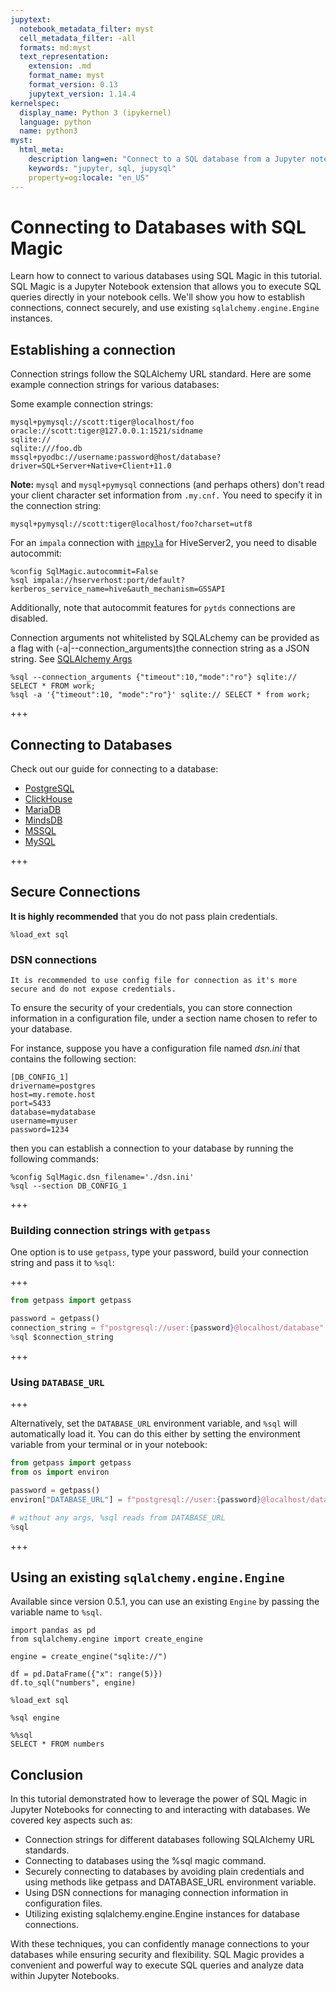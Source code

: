 ```yaml
---
jupytext:
  notebook_metadata_filter: myst
  cell_metadata_filter: -all
  formats: md:myst
  text_representation:
    extension: .md
    format_name: myst
    format_version: 0.13
    jupytext_version: 1.14.4
kernelspec:
  display_name: Python 3 (ipykernel)
  language: python
  name: python3
myst:
  html_meta:
    description lang=en: "Connect to a SQL database from a Jupyter notebook"
    keywords: "jupyter, sql, jupysql"
    property=og:locale: "en_US"
---
```


# Connecting to Databases with SQL Magic

Learn how to connect to various databases using SQL Magic in this tutorial. SQL Magic is a Jupyter Notebook extension that allows you to execute SQL queries directly in your notebook cells. We'll show you how to establish connections, connect securely, and use existing `sqlalchemy.engine.Engine` instances.

## Establishing a connection

Connection strings follow the SQLAlchemy URL standard. Here are some example connection strings for various databases:

Some example connection strings:

```
mysql+pymysql://scott:tiger@localhost/foo
oracle://scott:tiger@127.0.0.1:1521/sidname
sqlite://
sqlite:///foo.db
mssql+pyodbc://username:password@host/database?driver=SQL+Server+Native+Client+11.0
```

**Note:** `mysql` and `mysql+pymysql` connections (and perhaps others) don't read your client character set information from `.my.cnf.` You need to specify it in the connection string:

```
mysql+pymysql://scott:tiger@localhost/foo?charset=utf8
```

For an `impala` connection with [`impyla`](https://github.com/cloudera/impyla) for HiveServer2, you need to disable autocommit:

```
%config SqlMagic.autocommit=False
%sql impala://hserverhost:port/default?kerberos_service_name=hive&auth_mechanism=GSSAPI
```

Additionally, note that autocommit features for `pytds` connections are disabled.

Connection arguments not whitelisted by SQLALchemy can be provided as
a flag with (-a|--connection_arguments)the connection string as a JSON string. See [SQLAlchemy Args](https://docs.sqlalchemy.org/en/13/core/engines.html#custom-dbapi-args)


```
%sql --connection_arguments {"timeout":10,"mode":"ro"} sqlite:// SELECT * FROM work;
%sql -a '{"timeout":10, "mode":"ro"}' sqlite:// SELECT * from work;
```

+++

## Connecting to Databases

Check out our guide for connecting to a database:

- [PostgreSQL](integrations/postgres-connect)
- [ClickHouse](integrations/clickhouse)
- [MariaDB](integrations/mariadb)
- [MindsDB](integrations/mindsdb)
- [MSSQL](integrations/mssql)
- [MySQL](integrations/mysql)

+++

## Secure Connections


**It is highly recommended** that you do not pass plain credentials.

```{code-cell} ipython3
%load_ext sql
```

### DSN connections

```{tip} 
It is recommended to use config file for connection as it's more secure and do not expose credentials.
```

To ensure the security of your credentials, you can store connection information in a configuration file, under a section name chosen to  refer to your database.

For instance, suppose you have a configuration file named _dsn.ini_ that contains the following section:

```
[DB_CONFIG_1] 
drivername=postgres 
host=my.remote.host 
port=5433 
database=mydatabase 
username=myuser 
password=1234
```

then you can establish a connection to your database by running the following commands:

```
%config SqlMagic.dsn_filename='./dsn.ini'
%sql --section DB_CONFIG_1 
```

+++

### Building connection strings with `getpass`

One option is to use `getpass`, type your password, build your connection string and pass it to `%sql`:

+++

```python
from getpass import getpass

password = getpass()
connection_string = f"postgresql://user:{password}@localhost/database"
%sql $connection_string
```

+++

### Using `DATABASE_URL`

+++

Alternatively, set the `DATABASE_URL` environment variable, and `%sql` will automatically load it. You can do this either by setting the environment variable from your terminal or in your notebook:

```python
from getpass import getpass
from os import environ

password = getpass()
environ["DATABASE_URL"] = f"postgresql://user:{password}@localhost/database"
```

```python
# without any args, %sql reads from DATABASE_URL
%sql
```

+++

## Using an existing `sqlalchemy.engine.Engine`

Available since version 0.5.1, you can use an existing `Engine` by passing the variable name to `%sql`.

```{code-cell} ipython3
import pandas as pd
from sqlalchemy.engine import create_engine
```

```{code-cell} ipython3
engine = create_engine("sqlite://")
```

```{code-cell} ipython3
df = pd.DataFrame({"x": range(5)})
df.to_sql("numbers", engine)
```

```{code-cell} ipython3
%load_ext sql
```

```{code-cell} ipython3
%sql engine
```

```{code-cell} ipython3
%%sql
SELECT * FROM numbers
```
## Conclusion

In this tutorial demonstrated how to leverage the power of SQL Magic in Jupyter Notebooks for connecting to and interacting with databases. We covered key aspects such as:

- Connection strings for different databases following SQLAlchemy URL standards.
- Connecting to databases using the %sql magic command.
- Securely connecting to databases by avoiding plain credentials and using methods like getpass and DATABASE_URL environment variable.
- Using DSN connections for managing connection information in configuration files.
- Utilizing existing sqlalchemy.engine.Engine instances for database connections.

With these techniques, you can confidently manage connections to your databases while ensuring security and flexibility. SQL Magic provides a convenient and powerful way to execute SQL queries and analyze data within Jupyter Notebooks.